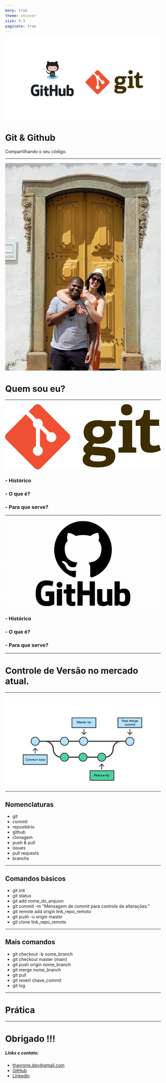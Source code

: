 ```yaml
---
marp: true
theme: uncover
size: 4:3
paginate: true
---
```


![bg fit right](image/github-and-git-1.png)

# Git & Github 

Compartilhando o seu código.

---
![bg left](image/thayronepatricia.jpeg)
# Quem sou eu?
---
![bg fit left](images/../image/Git-Logo-2Color.png)
###  - Histórico
###  - O que é?
###  - Para que serve? 
---
![bg fit left](images/../image/GitHub-Logo-650x366.png)
###  - Histórico
###  - O que é?
###  - Para que serve? 
---
# Controle de Versão no mercado atual.
---
![bg fit](image/branch-1.png)

---
## Nomenclaturas 
* git
* commit
* repositório
* github
* clonagem
* push & pull
* issues
* pull requests 
* branchs

---
## Comandos básicos
* git init
* git status
* git add nome_do_arquivo
* git commit -m "Mensagem de commit para controle de alterações."
* git remote add origin link_repo_remoto
* git push -u origin master
* git clone link_repo_remoto
---
## Mais comandos
* git checkout -b nome_branch
* git checkout master (main)
* git push origin nome_branch
* git merge nome_branch
* git pull
* git revert chave_commit
* git log
---
# Prática
---
# Obrigado !!!

##### Links e contato:
* thayrone.dev@gmail.com
* [GitHub](https://github.com/thayroneprog)
* [Linkedin](https://www.linkedin.com/in/thayronemarques/)



